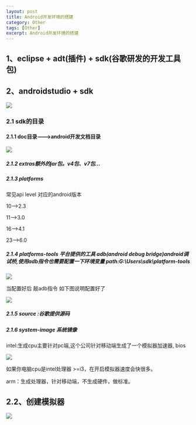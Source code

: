 ```yaml
---
layout: post
title: Android开发环境的搭建
category: Other
tags: [Other]
excerpt: Android开发环境的搭建
---
```


## 1、eclipse + adt(插件) + sdk(谷歌研发的开发工具包)  ##

## 2、androidstudio + sdk ##

![](http://www.nangongyibin/assets/images/ae1.png)

### 2.1 sdk的目录 ###

#### 2.1.1 doc目录--->android开发文档目录


![](http://www.nangongyibin/assets/images/ae2.png)

##### 2.1.2 extras额外的jar包。v4包、v7包... ####


##### 2.1.3 platforms ####


常见api level 对应的android版本 


10—–>2.3 

11—–>3.0 

16——>4.1 

23——>6.0 

##### 2.1.4 platforms-tools 平台提供的工具 adb(android debug bridge)android调试桥,使用adb指令也需要配置一下环境变量 path:G:\Users\sdk\platform-tools  ####

![](http://www.nangongyibin/assets/images/ae3.png)


当配置好后 敲adb指令 如下图说明配置好了

![](http://www.nangongyibin/assets/images/ae4.png)

##### 2.1.5 source :谷歌提供源码 ####

##### 2.1.6 system-image 系统镜像 ####

intel:生成cpu主要针对pc端,这个公司针对移动端生成了一个模拟器加速器, bios

![](http://www.nangongyibin/assets/images/ae5.png)

如果你电脑cpu是intel处理器 >=i3，在开启模拟器速度会快很多。

arm：生成处理器，针对移动端，不生成硬件，做标准。

## 2.2、创建模拟器 ##

![](http://www.nangongyibin/assets/images/ae6.png)